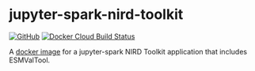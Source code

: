 # jupyter-spark-nird-toolkit

[![GitHub](https://img.shields.io/github/license/TomasTorsvik/jupyter-spark-nird-toolkit)](https://github.com/TomasTorsvik/jupyter-spark-nird-toolkit/blob/master/LICENSE)
[![Docker Cloud Build Status](https://img.shields.io/docker/cloud/build/tomastorsvik/nird_jupyter-spark_esmvaltool)](https://hub.docker.com/r/tomastorsvik/nird_jupyter-spark_esmvaltool)

A [docker image](https://hub.docker.com/r/tomastorsvik/nird_jupyter-spark_esmvaltool) for a jupyter-spark NIRD Toolkit application that includes ESMValTool.

